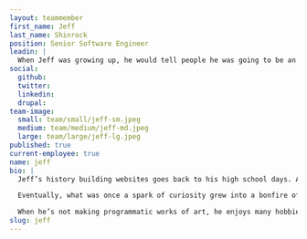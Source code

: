 ```yaml
---
layout: teammember
first_name: Jeff
last_name: Shinrock
position: Senior Software Engineer
leadin: |
  When Jeff was growing up, he would tell people he was going to be an artist. He didn’t know what _kind_ of art, but knew that he wanted to create.
social:
  github:
  twitter:
  linkedin:
  drupal:
team-image:
  small: team/small/jeff-sm.jpeg
  medium: team/medium/jeff-md.jpeg
  large: team/large/jeff-lg.jpeg
published: true
current-employee: true
name: jeff
bio: |
  Jeff’s history building websites goes back to his high school days. At the time it was all static html (pre css). As an efficiency appreciator, Jeff kept thinking “there has to be a more efficient way,” which ignited his exploration of .NET and MySQL.

  Eventually, what was once a spark of curiosity grew into a bonfire of passion and excitement as he thought about the way technology–performance, theory, execution, practice, and philosophy–has grown and will continue to grow. Jeff equates the harmony of modern technology to an art form. In our book, he achieved his desired status as artist!

  When he’s not making programmatic works of art, he enjoys many hobbies like vintage motorsports, music, intramural sports, photography, 3D printing, and travelling. In fact, Jeff spent six weeks alone in India in 2017 travelling various remote areas. He says, “getting dropped off in a mountain town (maybe 600 residents) with virtually no English speaking residents after an eight hour cab ride was one of the most vivid memories of my life.” We believe him!
slug: jeff
---
```

